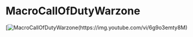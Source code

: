 # MacroCallOfDutyWarzone
[![MacroCallOfDutyWarzone(https://img.youtube.com/vi/6g9o3emty8M)](https://www.youtube.com/watch?v=6g9o3emty8M)
